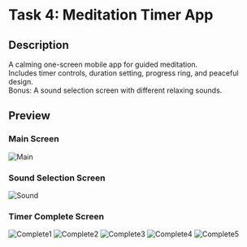 # Task 4: Meditation Timer App

## Description
A calming one-screen mobile app for guided meditation.  
Includes timer controls, duration setting, progress ring, and peaceful design.  
Bonus: A sound selection screen with different relaxing sounds.  

## Preview
### Main Screen
![Main](T4_1.png)

### Sound Selection Screen
![Sound](T4_2.png)

### Timer Complete Screen
![Complete1](T4_3.png)
![Complete2](T4_4.png)
![Complete3](T4_5.png)
![Complete4](T4_6.png)
![Complete5](T4_7.png)

